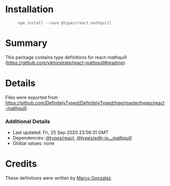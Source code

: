 # Installation
> `npm install --save @types/react-mathquill`

# Summary
This package contains type definitions for react-mathquill (https://github.com/viktorstrate/react-mathquill#readme).

# Details
Files were exported from https://github.com/DefinitelyTyped/DefinitelyTyped/tree/master/types/react-mathquill.

### Additional Details
 * Last updated: Fri, 25 Sep 2020 23:56:31 GMT
 * Dependencies: [@types/react](https://npmjs.com/package/@types/react), [@types/edtr-io__mathquill](https://npmjs.com/package/@types/edtr-io__mathquill)
 * Global values: none

# Credits
These definitions were written by [Marco Gonzalez](https://github.com/magonzalez9).
